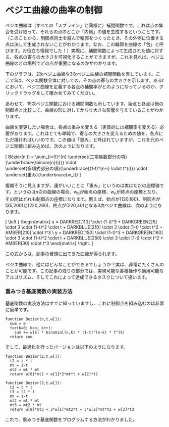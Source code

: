 # ベジエ曲線の曲率の制御

ベジエ曲線は（すべての「スプライン」と同様に）補間関数です。これは点の集合を受け取って、それらの点のどこか「内側」の値を生成するということです。（このことから、制御点同士を結んで輪郭をつくったとき、その外側に位置する点は決して生成されないことがわかります。なお、この輪郭を曲線の「包」と呼びます。お役立ち情報でした！）実際に、補間関数によって生成された値に対する、各点の寄与の大きさを可視化することができますが、これを見れば、ベジエ曲線のどの場所でどの点が重要になるのかがわかります。

下のグラフは、2次ベジエ曲線や3次ベジエ曲線の補間関数を表しています。ここでSは、ベジエ関数全体に対しての、その点の寄与の大きさを示します。ある<i>t</i>において、ベジエ曲線を定義する各点の補間率がどのようになっているのか、クリックドラッグをして確かめてみてください。

<div class="figure">
  <Graphic inline={true} title="2次の補間" draw={this.drawQuadraticLerp}/>
  <Graphic inline={true} title="3次の補間" draw={this.drawCubicLerp}/>
  <Graphic inline={true} title="15次の補間" draw={this.draw15thLerp}/>
</div>

あわせて、15次ベジエ関数における補間関数も示しています。始点と終点は他の制御点と比較して、曲線の形に対してかなり大きな影響を与えていることがわかります。

曲線を変更したい場合は、各点の重みを変える（実質的には補間率を変える）必要があります。これはとても単純で、寄与の大きさを変えるための値を、各点にただ掛ければいいのです。この値は「重み」と呼ばれていますが、これを元のベジエ関数に組み込めば、次のようになります。

\[
  Bézier(n,t) = \sum_{i=0}^{n}
                \underset{二項係数部分の項}{\underbrace{\binom{n}{i}}}
                \cdot\
                \underset{多項式部分の項}{\underbrace{(1-t)^{n-i} \cdot t^{i}}}
                \cdot\
                \underset{重み}{\underbrace{w_i}}
\]

複雑そうに見えますが、運がいいことに「重み」というのは実はただの座標値です。というのは<i>n</i>次の曲線の場合、w<sub>0</sub>が始点の座標、w<sub>n</sub>が終点の座標となり、その間はどれも制御点の座標になります。例えば、始点が(120,160)、制御点が(35,200)と(220,260)、終点が(220,40)となる3次ベジエ曲線は、次のようになります。

\[
\left \{ \begin{matrix}
  x = DARKRED[110] \cdot (1-t)^3 + DARKGREEN[25] \cdot 3 \cdot (1-t)^2 \cdot t + DARKBLUE[210] \cdot 3 \cdot (1-t) \cdot t^2 + AMBER[210] \cdot t^3 \\
  y = DARKRED[150] \cdot (1-t)^3 + DARKGREEN[190] \cdot 3 \cdot (1-t)^2 \cdot t + DARKBLUE[250] \cdot 3 \cdot (1-t) \cdot t^2 + AMBER[30] \cdot t^3
\end{matrix} \right.
\]

この式からは、記事の冒頭に出てきた曲線が得られます。

<Graphic title="あの3次ベジエ曲線" setup={this.drawCubic} draw={this.drawCurve}/>

ベジエ曲線で、他にはどんなことができるでしょうか？実は、非常にたくさんのことが可能です。この記事の残りの部分では、実現可能な各種操作や適用可能なアルゴリズム、そしてこれによって達成できるタスクについて扱います。

<div class="howtocode">

### 重みつき基底関数の実装方法

基底関数の実装方法はすでに知っていますし、これに制御点を組み込むのは非常に簡単です。

```
function Bezier(n,t,w[]):
  sum = 0
  for(k=0; k<n; k++):
    sum += w[k] * binomial(n,k) * (1-t)^(n-k) * t^(k)
  return sum
```

そして、最適化を行ったバージョンは以下のようになります。

```
function Bezier(2,t,w[]):
  t2 = t * t
  mt = 1-t
  mt2 = mt * mt
  return w[0]*mt2 + w[1]*2*mt*t + w[2]*t2

function Bezier(3,t,w[]):
  t2 = t * t
  t3 = t2 * t
  mt = 1-t
  mt2 = mt * mt
  mt3 = mt2 * mt
  return w[0]*mt3 + 3*w[1]*mt2*t + 3*w[2]*mt*t2 + w[3]*t3
```

これで、重みつき基底関数をプログラムする方法がわかりました。

</div>
